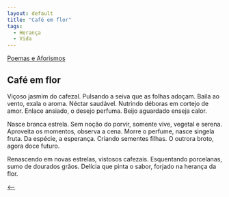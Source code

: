 ```yaml
---
layout: default
title: "Café em flor"
tags:
  - Herança
  - Vida
--- 
```




[Poemas e Aforismos](./)

## Café em flor

Viçoso jasmim do cafezal. Pulsando a seiva que as folhas adoçam. Baila ao vento, exala o aroma. Néctar saudável. Nutrindo déboras em cortejo de amor. Enlace ansiado, o desejo perfuma. Beijo aguardado enseja calor.

Nasce branca estrela. Sem noção do porvir, somente vive, vegetal e serena. Aproveita os momentos, observa a cena. Morre o perfume, nasce singela fruta. Da espécie, a esperança. Criando sementes filhas. O outrora broto, agora doce futuro.

Renascendo em novas estrelas, vistosos cafezais. Esquentando porcelanas, sumo de dourados grãos. Delícia que pinta o sabor, forjado na herança da flor.

[<--](./)